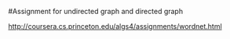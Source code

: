 #Assignment for undirected graph and directed graph

http://coursera.cs.princeton.edu/algs4/assignments/wordnet.html
